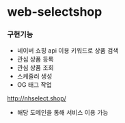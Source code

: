 # web-selectshop

### 구현기능
- 네이버 쇼핑 api 이용 키워드로 상품 검색
- 관심 상품 등록
- 관심 상품 조회
- 스케줄러 생성
- OG 태그 작업

http://nhselect.shop/
- 해당 도메인을 통해 서비스 이용 가능
